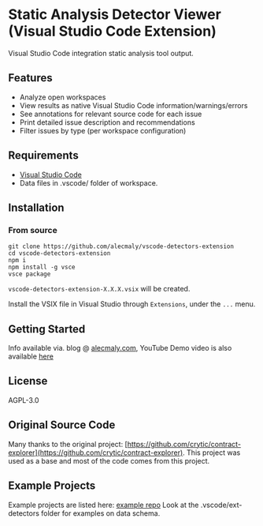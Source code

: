 # Static Analysis Detector Viewer (Visual Studio Code Extension)
Visual Studio Code integration static analysis tool output.

## Features
* Analyze open workspaces
* View results as native Visual Studio Code information/warnings/errors
* See annotations for relevant source code for each issue
* Print detailed issue description and recommendations
* Filter issues by type (per workspace configuration)

## Requirements
* [Visual Studio Code](https://code.visualstudio.com/download)
* Data files in .vscode/ folder of workspace.

## Installation

### From source

```
git clone https://github.com/alecmaly/vscode-detectors-extension
cd vscode-detectors-extension
npm i
npm install -g vsce
vsce package
```
`vscode-detectors-extension-X.X.X.vsix` will be created.

Install the VSIX file in Visual Studio through `Extensions`, under the `...` menu.

## Getting Started

Info available via. blog @ [alecmaly.com](https://alecmaly.com), YouTube Demo video is also available [here]()

## License
AGPL-3.0


## Original Source Code

Many thanks to the original project: [https://github.com/crytic/contract-explorer](https://github.com/crytic/contract-explorer). This project was used as a base and most of the code comes from this project.


## Example Projects

Example projects are listed here: [example repo]()
Look at the .vscode/ext-detectors folder for examples on data schema.